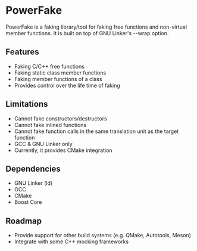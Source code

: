 PowerFake
=============
PowerFake is a faking library/tool for faking free functions and non-virtual
member functions. It is built on top of GNU Linker's --wrap option.

## Features
* Faking C/C++ free functions
* Faking static class member functions
* Faking member functions of a class
* Provides control over the life time of faking

## Limitations
* Cannot fake constructors/destructors
* Cannot fake inlined functions
* Cannot fake function calls in the same translation unit as the target function
* GCC & GNU Linker only
* Currently, it provides CMake integration

## Dependencies
* GNU Linker (ld)
* GCC
* CMake
* Boost Core

## Roadmap
* Provide support for other build systems (e.g. QMake, Autotools, Meson)
* Integrate with some C++ mocking frameworks
